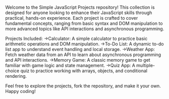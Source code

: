Welcome to the Simple JavaScript Projects repository! 
This collection is designed for anyone looking to enhance their JavaScript skills through practical, hands-on experience.
Each project is crafted to cover fundamental concepts, ranging from basic syntax and DOM manipulation to more advanced 
topics like API interactions and asynchronous programming.

Projects Included:
    ->Calculator: A simple calculator to practice basic arithmetic operations and DOM manipulation.
    ->To-Do List: A dynamic to-do list app to understand event handling and local storage.
    ->Weather App: Fetch weather data from an API to learn about asynchronous programming and API interactions.
    ->Memory Game: A classic memory game to get familiar with game logic and state management.
    ->Quiz App: A multiple-choice quiz to practice working with arrays, objects, and conditional rendering.

Feel free to explore the projects, fork the repository, and make it your own. Happy coding!
